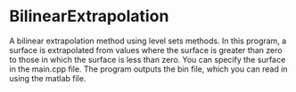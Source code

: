 # BilinearExtrapolation
A bilinear extrapolation method using level sets methods.
In this program, a surface is extrapolated from values where the surface is greater than zero to those in which the surface is less than zero. You can specify the surface in the main.cpp file. The program outputs the bin file, which you can read in using the matlab file.
